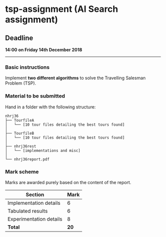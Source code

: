 # tsp-assignment (AI Search assignment)
## Deadline
**14:00 on Friday 14th December 2018**

---
### Basic instructions
Implement __two different algorithms__ to solve the Travelling Salesman Problem (TSP).

### Material to be submitted
Hand in a folder with the following structure:
```
nhrj36
├── TourfileA
│   └── [10 tour files detailing the best tours found]
│
├── TourfileB
│   └── [10 tour files detailing the best tours found]
│
├── nhrj36rest
│   └── [implementations and misc]
│
└── nhrj36report.pdf
```

### Mark scheme
Marks are awarded purely based on the content of the report.

| Section                 | Mark    |
| ----------------------- | ------- |
| Implementation details  | 6       |
| Tabulated results       | 6       |
| Experimentation details | 8       |
| **Total**               | **20**  |
